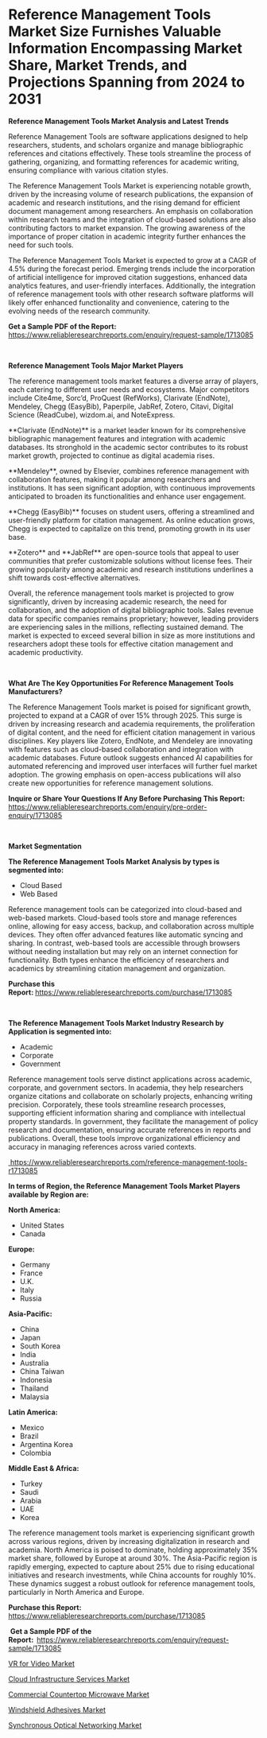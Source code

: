 <p><h1>Reference Management Tools Market Size Furnishes Valuable Information Encompassing Market Share, Market Trends, and Projections Spanning from 2024 to 2031</h1></p><p><strong>Reference Management Tools Market Analysis and Latest Trends</strong></p>
<p><p>Reference Management Tools are software applications designed to help researchers, students, and scholars organize and manage bibliographic references and citations effectively. These tools streamline the process of gathering, organizing, and formatting references for academic writing, ensuring compliance with various citation styles.</p><p>The Reference Management Tools Market is experiencing notable growth, driven by the increasing volume of research publications, the expansion of academic and research institutions, and the rising demand for efficient document management among researchers. An emphasis on collaboration within research teams and the integration of cloud-based solutions are also contributing factors to market expansion. The growing awareness of the importance of proper citation in academic integrity further enhances the need for such tools.</p><p>The Reference Management Tools Market is expected to grow at a CAGR of 4.5% during the forecast period. Emerging trends include the incorporation of artificial intelligence for improved citation suggestions, enhanced data analytics features, and user-friendly interfaces. Additionally, the integration of reference management tools with other research software platforms will likely offer enhanced functionality and convenience, catering to the evolving needs of the research community.</p></p>
<p><strong>Get a Sample PDF of the Report:&nbsp;</strong> <a href="https://www.reliableresearchreports.com/enquiry/request-sample/1713085?utm_campaign=16&utm_medium=2&utm_source=Github&utm_content=ia&utm_term=22102024&utm_id=reference-management-tools">https://www.reliableresearchreports.com/enquiry/request-sample/1713085</a></p>
<p>&nbsp;</p>
<p><strong>Reference Management Tools Major Market Players</strong></p>
<p><p>The reference management tools market features a diverse array of players, each catering to different user needs and ecosystems. Major competitors include Cite4me, Sorc’d, ProQuest (RefWorks), Clarivate (EndNote), Mendeley, Chegg (EasyBib), Paperpile, JabRef, Zotero, Citavi, Digital Science (ReadCube), wizdom.ai, and NoteExpress.</p><p>**Clarivate (EndNote)** is a market leader known for its comprehensive bibliographic management features and integration with academic databases. Its stronghold in the academic sector contributes to its robust market growth, projected to continue as digital academia rises.</p><p>**Mendeley**, owned by Elsevier, combines reference management with collaboration features, making it popular among researchers and institutions. It has seen significant adoption, with continuous improvements anticipated to broaden its functionalities and enhance user engagement.</p><p>**Chegg (EasyBib)** focuses on student users, offering a streamlined and user-friendly platform for citation management. As online education grows, Chegg is expected to capitalize on this trend, promoting growth in its user base.</p><p>**Zotero** and **JabRef** are open-source tools that appeal to user communities that prefer customizable solutions without license fees. Their growing popularity among academic and research institutions underlines a shift towards cost-effective alternatives.</p><p>Overall, the reference management tools market is projected to grow significantly, driven by increasing academic research, the need for collaboration, and the adoption of digital bibliographic tools. Sales revenue data for specific companies remains proprietary; however, leading providers are experiencing sales in the millions, reflecting sustained demand. The market is expected to exceed several billion in size as more institutions and researchers adopt these tools for effective citation management and academic productivity.</p></p>
<p>&nbsp;</p>
<p><strong>What Are The Key Opportunities For Reference Management Tools Manufacturers?</strong></p>
<p><p>The Reference Management Tools market is poised for significant growth, projected to expand at a CAGR of over 15% through 2025. This surge is driven by increasing research and academia requirements, the proliferation of digital content, and the need for efficient citation management in various disciplines. Key players like Zotero, EndNote, and Mendeley are innovating with features such as cloud-based collaboration and integration with academic databases. Future outlook suggests enhanced AI capabilities for automated referencing and improved user interfaces will further fuel market adoption. The growing emphasis on open-access publications will also create new opportunities for reference management solutions.</p></p>
<p><strong>Inquire or Share Your Questions If Any Before Purchasing This Report:</strong> <a href="https://www.reliableresearchreports.com/enquiry/pre-order-enquiry/1713085?utm_campaign=16&utm_medium=2&utm_source=Github&utm_content=ia&utm_term=22102024&utm_id=reference-management-tools">https://www.reliableresearchreports.com/enquiry/pre-order-enquiry/1713085</a></p>
<p>&nbsp;</p>
<p><strong>Market Segmentation</strong></p>
<p><strong>The Reference Management Tools Market Analysis by types is segmented into:</strong></p>
<p><ul><li>Cloud Based</li><li>Web Based</li></ul></p>
<p><p>Reference management tools can be categorized into cloud-based and web-based markets. Cloud-based tools store and manage references online, allowing for easy access, backup, and collaboration across multiple devices. They often offer advanced features like automatic syncing and sharing. In contrast, web-based tools are accessible through browsers without needing installation but may rely on an internet connection for functionality. Both types enhance the efficiency of researchers and academics by streamlining citation management and organization.</p></p>
<p><strong>Purchase this Report:&nbsp;</strong><a href="https://www.reliableresearchreports.com/purchase/1713085?utm_campaign=16&utm_medium=2&utm_source=Github&utm_content=ia&utm_term=22102024&utm_id=reference-management-tools">https://www.reliableresearchreports.com/purchase/1713085</a></p>
<p>&nbsp;</p>
<p><strong>The Reference Management Tools Market Industry Research by Application is segmented into:</strong></p>
<p><ul><li>Academic</li><li>Corporate</li><li>Government</li></ul></p>
<p><p>Reference management tools serve distinct applications across academic, corporate, and government sectors. In academia, they help researchers organize citations and collaborate on scholarly projects, enhancing writing precision. Corporately, these tools streamline research processes, supporting efficient information sharing and compliance with intellectual property standards. In government, they facilitate the management of policy research and documentation, ensuring accurate references in reports and publications. Overall, these tools improve organizational efficiency and accuracy in managing references across varied contexts.</p></p>
<p><a href="https://www.reliableresearchreports.com/reference-management-tools-r1713085?utm_campaign=16&utm_medium=2&utm_source=Github&utm_content=ia&utm_term=22102024&utm_id=reference-management-tools">&nbsp;https://www.reliableresearchreports.com/reference-management-tools-r1713085</a></p>
<p><strong>In terms of Region, the Reference Management Tools Market Players available by Region are:</strong></p>
<p>
    <p> <strong> North America: </strong>
        <ul>
            <li>United States</li>
            <li>Canada</li>
        </ul>
        </p> 
    <p> <strong> Europe: </strong>
        <ul>
            <li>Germany</li>
            <li>France</li>
            <li>U.K.</li>
            <li>Italy</li>
            <li>Russia</li>
        </ul>
        </p> 
    <p> <strong> Asia-Pacific: </strong>
        <ul>
            <li>China</li>
            <li>Japan</li>
            <li>South Korea</li>
            <li>India</li>
            <li>Australia</li>
            <li>China Taiwan</li>
            <li>Indonesia</li>
            <li>Thailand</li>
            <li>Malaysia</li>
        </ul>
        </p> 
    <p> <strong> Latin America: </strong>
        <ul>
            <li>Mexico</li>
            <li>Brazil</li>
            <li>Argentina Korea</li>
            <li>Colombia</li>
        </ul>
        </p> 
    <p> <strong> Middle East & Africa: </strong>
        <ul>
            <li>Turkey</li>
            <li>Saudi</li>
            <li>Arabia</li>
            <li>UAE</li>
            <li>Korea</li>
        </ul>
    </p>
    </p>
<p><p>The reference management tools market is experiencing significant growth across various regions, driven by increasing digitalization in research and academia. North America is poised to dominate, holding approximately 35% market share, followed by Europe at around 30%. The Asia-Pacific region is rapidly emerging, expected to capture about 25% due to rising educational initiatives and research investments, while China accounts for roughly 10%. These dynamics suggest a robust outlook for reference management tools, particularly in North America and Europe.</p></p>
<p><strong>Purchase this Report: </strong><a href="https://www.reliableresearchreports.com/purchase/1713085?utm_campaign=16&utm_medium=2&utm_source=Github&utm_content=ia&utm_term=22102024&utm_id=reference-management-tools">https://www.reliableresearchreports.com/purchase/1713085</a></p>
<p>&nbsp;<strong>Get a Sample PDF of the Report:&nbsp;&nbsp;</strong><a href="https://www.reliableresearchreports.com/enquiry/request-sample/1713085?utm_campaign=16&utm_medium=2&utm_source=Github&utm_content=ia&utm_term=22102024&utm_id=reference-management-tools">https://www.reliableresearchreports.com/enquiry/request-sample/1713085</a></p>
<p><strong></strong></p>
<p><p><a href="https://www.linkedin.com/pulse/deep-dive-vr-video-market-itstrends-segmentation-competitive-rpvef?utm_campaign=16&utm_medium=2&utm_source=Github&utm_content=ia&utm_term=22102024&utm_id=reference-management-tools">VR for Video Market</a></p><p><a href="https://github.com/boringzqthorperec/Market-Research-Report-List-1/blob/main/cloud-infrastructure-services-market.md?utm_campaign=16&utm_medium=2&utm_source=Github&utm_content=ia&utm_term=22102024&utm_id=reference-management-tools">Cloud Infrastructure Services Market</a></p><p><a href="https://issuu.com/reportprime-2/docs/commercial-countertop-microwave-mar_dedb7d12bcdf15?utm_campaign=16&utm_medium=2&utm_source=Github&utm_content=ia&utm_term=22102024&utm_id=reference-management-tools">Commercial Countertop Microwave Market</a></p><p><a href="https://medium.com/@delois3febartus/windshield-adhesives-revenue-growth-report-2024-2031-5ee1be275899?postPublishedType=repub&utm_campaign=16&utm_medium=2&utm_source=Github&utm_content=ia&utm_term=22102024&utm_id=reference-management-tools">Windshield Adhesives Market</a></p><p><a href="https://github.com/cecilahoi7/Market-Research-Report-List-1/blob/main/synchronous-optical-networking-market.md?utm_campaign=16&utm_medium=2&utm_source=Github&utm_content=ia&utm_term=22102024&utm_id=reference-management-tools">Synchronous Optical Networking Market</a></p></p>